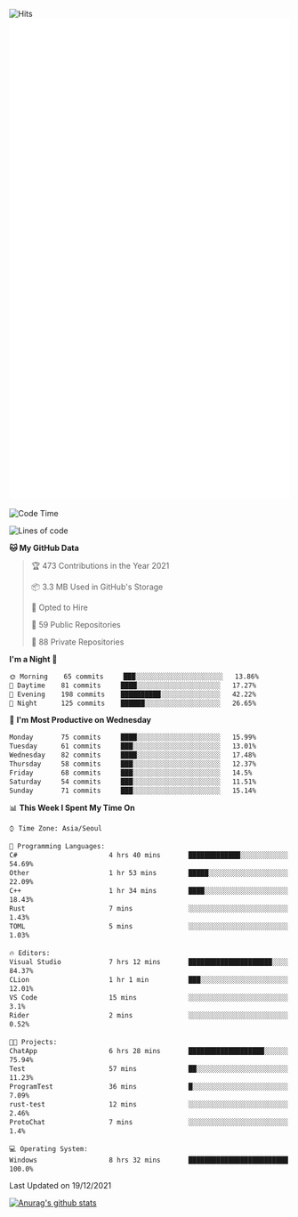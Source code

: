 ![Hits](https://hits.seeyoufarm.com/api/count/incr/badge.svg?url=https%3A%2F%2Fgithub.com%2Fkokose1234&count_bg=%2379C83D&title_bg=%23555555&icon=apple.svg&icon_color=%23E7E7E7&title=hits&edge_flat=false)
<br/>
![Metrics](https://github.com/kokose1234/kokose1234/blob/main/github-metrics.svg)

<!--START_SECTION:waka-->
![Code Time](http://img.shields.io/badge/Code%20Time-346%20hrs%2045%20mins-blue)

![Lines of code](https://img.shields.io/badge/From%20Hello%20World%20I%27ve%20Written-8%20Million%20lines%20of%20code-blue)

**🐱 My GitHub Data** 

> 🏆 473 Contributions in the Year 2021
 > 
> 📦 3.3 MB Used in GitHub's Storage 
 > 
> 💼 Opted to Hire
 > 
> 📜 59 Public Repositories 
 > 
> 🔑 88 Private Repositories  
 > 
**I'm a Night 🦉** 

```text
🌞 Morning    65 commits     ███░░░░░░░░░░░░░░░░░░░░░░   13.86% 
🌆 Daytime    81 commits     ████░░░░░░░░░░░░░░░░░░░░░   17.27% 
🌃 Evening    198 commits    ██████████░░░░░░░░░░░░░░░   42.22% 
🌙 Night      125 commits    ██████░░░░░░░░░░░░░░░░░░░   26.65%

```
📅 **I'm Most Productive on Wednesday** 

```text
Monday       75 commits     ████░░░░░░░░░░░░░░░░░░░░░   15.99% 
Tuesday      61 commits     ███░░░░░░░░░░░░░░░░░░░░░░   13.01% 
Wednesday    82 commits     ████░░░░░░░░░░░░░░░░░░░░░   17.48% 
Thursday     58 commits     ███░░░░░░░░░░░░░░░░░░░░░░   12.37% 
Friday       68 commits     ███░░░░░░░░░░░░░░░░░░░░░░   14.5% 
Saturday     54 commits     ███░░░░░░░░░░░░░░░░░░░░░░   11.51% 
Sunday       71 commits     ███░░░░░░░░░░░░░░░░░░░░░░   15.14%

```


📊 **This Week I Spent My Time On** 

```text
⌚︎ Time Zone: Asia/Seoul

💬 Programming Languages: 
C#                       4 hrs 40 mins       █████████████░░░░░░░░░░░░   54.69% 
Other                    1 hr 53 mins        █████░░░░░░░░░░░░░░░░░░░░   22.09% 
C++                      1 hr 34 mins        ████░░░░░░░░░░░░░░░░░░░░░   18.43% 
Rust                     7 mins              ░░░░░░░░░░░░░░░░░░░░░░░░░   1.43% 
TOML                     5 mins              ░░░░░░░░░░░░░░░░░░░░░░░░░   1.03%

🔥 Editors: 
Visual Studio            7 hrs 12 mins       █████████████████████░░░░   84.37% 
CLion                    1 hr 1 min          ███░░░░░░░░░░░░░░░░░░░░░░   12.01% 
VS Code                  15 mins             ░░░░░░░░░░░░░░░░░░░░░░░░░   3.1% 
Rider                    2 mins              ░░░░░░░░░░░░░░░░░░░░░░░░░   0.52%

🐱‍💻 Projects: 
ChatApp                  6 hrs 28 mins       ███████████████████░░░░░░   75.94% 
Test                     57 mins             ██░░░░░░░░░░░░░░░░░░░░░░░   11.23% 
ProgramTest              36 mins             █░░░░░░░░░░░░░░░░░░░░░░░░   7.09% 
rust-test                12 mins             ░░░░░░░░░░░░░░░░░░░░░░░░░   2.46% 
ProtoChat                7 mins              ░░░░░░░░░░░░░░░░░░░░░░░░░   1.4%

💻 Operating System: 
Windows                  8 hrs 32 mins       █████████████████████████   100.0%

```


 Last Updated on 19/12/2021
<!--END_SECTION:waka-->

[![Anurag's github stats](https://github-readme-stats.vercel.app/api?username=kokose1234&theme=dracula)](https://github.com/anuraghazra/github-readme-stats)



	
